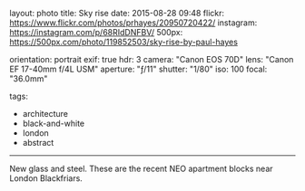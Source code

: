 layout: photo
title: Sky rise
date: 2015-08-28 09:48
flickr: https://www.flickr.com/photos/prhayes/20950720422/
instagram: https://instagram.com/p/68RIdDNFBV/
500px: https://500px.com/photo/119852503/sky-rise-by-paul-hayes

orientation: portrait
exif: true
hdr: 3
camera: "Canon EOS 70D"
lens: "Canon EF 17-40mm f/4L USM"
aperture: "ƒ/11"
shutter: "1/80"
iso: 100
focal: "36.0mm"

tags:
  - architecture
  - black-and-white
  - london
  - abstract
---

New glass and steel. These are the recent NEO apartment blocks near London Blackfriars.
